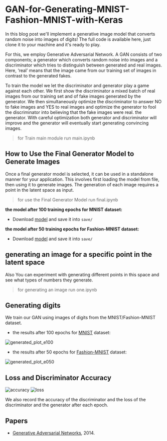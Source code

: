 # GAN-for-Generating-MNIST-Fashion-MNIST-with-Keras
In this blog post we'll implement a generative image model that converts random noise into images of digits! The full code is available here, just clone it to your machine and it's ready to play.

For this, we employ Generative Adversarial Network. A GAN consists of two components; a generator which converts random noise into images and a discriminator which tries to distinguish between generated and real images. Here, ‘real’ means that the image came from our training set of images in contrast to the generated fakes.

To train the model we let the discriminator and generator play a game against each other. We first show the discriminator a mixed batch of real images from our training set and of fake images generated by the generator. We then simultaneously optimize the discriminator to answer NO to fake images and YES to real images and optimize the generator to fool the discriminator into believing that the fake images were real.  the generator. With careful optimization both generator and discriminator will improve and the generator will eventually start generating convincing images.

> for Train main module run main.ipynb

## How to Use the Final Generator Model to Generate Images
Once a final generator model is selected, it can be used in a standalone manner for your application.
This involves first loading the model from file, then using it to generate images. The generation of each image requires a point in the latent space as         input.

> for use the Final Generator Model run final.ipynb

**the model after 100 training epochs for MNIST dataset:**

- Download  [model](https://drive.google.com/drive/folders/1ABIwTDL81Fn0NSxuMI5ayv9z90njTkST?usp=sharing) and  save it into `save/`

**the model after 50 training epochs for Fashion-MNIST dataset:**

- Download  [model](https://drive.google.com/drive/folders/1mh2tQSBjPB2LwMCQJs32GMlDZRcUaNod?usp=sharing) and  save it into `save/`

## generating an image for a specific point in the latent space
Also You can experiment with generating different points in this space and see what types of numbers they generate.

> for generating an image run one.ipynb

## Generating digits
We train our GAN using images of digits from the MNIST/Fashion-MNIST dataset.
- the results after 100 epochs for [MNIST](http://yann.lecun.com/exdb/mnist/) dataset:

![generated_plot_e100](https://user-images.githubusercontent.com/77362486/174608061-734388f3-d0d9-4ecc-aa35-e641eb8ab508.png)
- the results after 50 epochs for [Fashion-MNIST](https://www.kaggle.com/zalando-research/fashionmnist) dataset:

![generated_plot_e050](https://user-images.githubusercontent.com/77362486/174608432-0c3e9b36-6764-487b-9e12-5cbcd8fbd876.png)

## Loss and Discriminator Accuracy
![accuracy](https://user-images.githubusercontent.com/77362486/174608491-81f2d29c-3fe8-4ea5-9f82-3015646178bc.PNG)
![loss](https://user-images.githubusercontent.com/77362486/174608500-31cc1a59-e20f-43d9-ae8f-ac3064931ce6.PNG)

We also record the accuracy of the discriminator and the loss of the discriminator and the generator after each epoch. 

## Papers
- [Generative Adversarial Networks](https://arxiv.org/abs/1406.2661), 2014.

